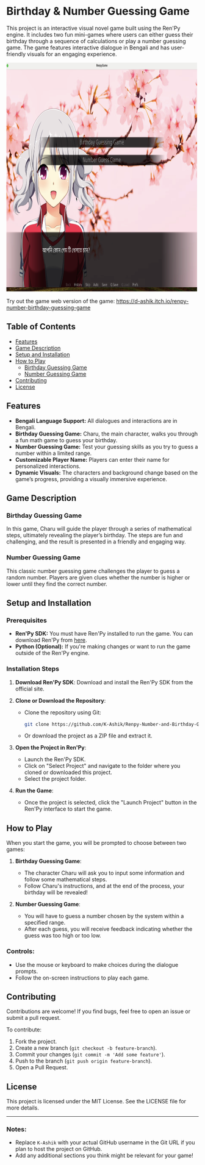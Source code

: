 

# Birthday & Number Guessing Game

This project is an interactive visual novel game built using the Ren'Py engine. It includes two fun mini-games where users can either guess their birthday through a sequence of calculations or play a number guessing game. The game features interactive dialogue in Bengali and has user-friendly visuals for an engaging experience.

<img src="renpygame.png" alt="background" width="500" height="600">

Try out the game web version of the game: https://d-ashik.itch.io/renpy-number-birthday-guessing-game

## Table of Contents
- [Features](#features)
- [Game Description](#game-description)
- [Setup and Installation](#setup-and-installation)
- [How to Play](#how-to-play)
  - [Birthday Guessing Game](#birthday-guessing-game)
  - [Number Guessing Game](#number-guessing-game)
- [Contributing](#contributing)
- [License](#license)

## Features
- **Bengali Language Support:** All dialogues and interactions are in Bengali.
- **Birthday Guessing Game:** Charu, the main character, walks you through a fun math game to guess your birthday.
- **Number Guessing Game:** Test your guessing skills as you try to guess a number within a limited range.
- **Customizable Player Name:** Players can enter their name for personalized interactions.
- **Dynamic Visuals:** The characters and background change based on the game’s progress, providing a visually immersive experience.

## Game Description

### Birthday Guessing Game
In this game, Charu will guide the player through a series of mathematical steps, ultimately revealing the player’s birthday. The steps are fun and challenging, and the result is presented in a friendly and engaging way.

### Number Guessing Game
This classic number guessing game challenges the player to guess a random number. Players are given clues whether the number is higher or lower until they find the correct number.

## Setup and Installation

### Prerequisites
- **Ren'Py SDK:** You must have Ren'Py installed to run the game. You can download Ren'Py from [here](https://www.renpy.org/).
- **Python (Optional):** If you're making changes or want to run the game outside of the Ren'Py engine.

### Installation Steps
1. **Download Ren'Py SDK**: Download and install the Ren'Py SDK from the official site.
2. **Clone or Download the Repository**:
   - Clone the repository using Git:
     ```bash
     git clone https://github.com/K-Ashik/Renpy-Number-and-Birthday-Guessing-Game.git
     ```
   - Or download the project as a ZIP file and extract it.
3. **Open the Project in Ren'Py**:
   - Launch the Ren'Py SDK.
   - Click on "Select Project" and navigate to the folder where you cloned or downloaded this project.
   - Select the project folder.

4. **Run the Game**:
   - Once the project is selected, click the "Launch Project" button in the Ren'Py interface to start the game.

## How to Play

When you start the game, you will be prompted to choose between two games:

1. **Birthday Guessing Game**:
   - The character Charu will ask you to input some information and follow some mathematical steps.
   - Follow Charu's instructions, and at the end of the process, your birthday will be revealed!

2. **Number Guessing Game**:
   - You will have to guess a number chosen by the system within a specified range.
   - After each guess, you will receive feedback indicating whether the guess was too high or too low.

### Controls:
- Use the mouse or keyboard to make choices during the dialogue prompts.
- Follow the on-screen instructions to play each game.

## Contributing
Contributions are welcome! If you find bugs, feel free to open an issue or submit a pull request.

To contribute:
1. Fork the project.
2. Create a new branch (`git checkout -b feature-branch`).
3. Commit your changes (`git commit -m 'Add some feature'`).
4. Push to the branch (`git push origin feature-branch`).
5. Open a Pull Request.

## License
This project is licensed under the MIT License. See the LICENSE file for more details.

---

### Notes:
- Replace `K-Ashik` with your actual GitHub username in the Git URL if you plan to host the project on GitHub.
- Add any additional sections you think might be relevant for your game!
